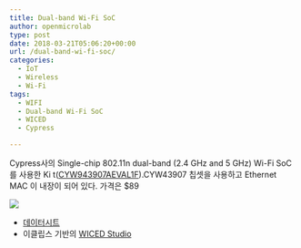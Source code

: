 ```yaml
---
title: Dual-band Wi-Fi SoC
author: openmicrolab
type: post
date: 2018-03-21T05:06:20+00:00
url: /dual-band-wi-fi-soc/
categories:
  - IoT
  - Wireless
  - Wi-Fi
tags:
  - WIFI
  - Dual-band Wi-Fi SoC
  - WICED
  - Cypress

---
```

Cypress사의 Single-chip 802.11n dual-band (2.4 GHz and 5 GHz) Wi-Fi SoC를 사용한 Ki t(<a href="http://www.cypress.com/documentation/development-kitsboards/cyw943907aeval1f-evaluation-kit" target="_blank" rel="noopener noreferrer">CYW943907AEVAL1F</a>).CYW43907 칩셋을 사용하고 Ethernet MAC 이 내장이 되어 있다. 가격은 $89

![][1] 

  * <a href="https://www.mouser.com/ds/2/100/002-18703_00_V-1128704.pdf" target="_blank" rel="noopener noreferrer">데이터시트</a>
  * 이클립스 기반의 <a href="http://www.cypress.com/products/wiced-software" target="_blank" rel="noopener noreferrer">WICED Studio</a>

 [1]: https://media.rs-online.com/t_large/R1446503-01.jpg